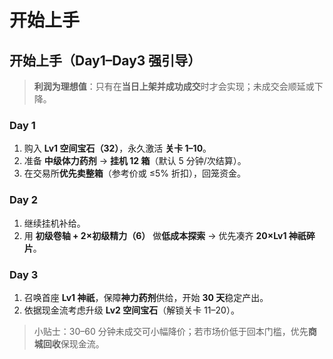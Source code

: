 # 开始上手

## 开始上手（Day1–Day3 强引导）

> **利润为理想值**：只有在**当日上架并成功成交**时才会实现；未成交会顺延或下降。

### Day 1

1. 购入 **Lv1 空间宝石（32）**，永久激活 **关卡 1–10**。
2. 准备 **中级体力药剂** → **挂机 12 箱**（默认 5 分钟/次结算）。
3. 在交易所**优先卖整箱**（参考价或 ≤5% 折扣），回笼资金。

### Day 2

1. 继续挂机补给。
2. 用 **初级卷轴 + 2×初级精力（6）** 做**低成本探索** → 优先凑齐 **20×Lv1 神祇碎片**。

### Day 3

1. 召唤首座 **Lv1 神祇**，保障**神力药剂**供给，开始 **30 天**稳定产出。
2. 依据现金流考虑升级 **Lv2 空间宝石**（解锁关卡 11–20）。

> 小贴士：30–60 分钟未成交可小幅降价；若市场价低于回本门槛，优先**商城回收**保现金流。
